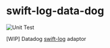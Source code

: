 # swift-log-data-dog

![Unit Test](https://github.com/jagreenwood/swift-log-data-dog/workflows/Unit%20Test/badge.svg)

[WIP] Datadog [swift-log](https://github.com/apple/swift-log) adaptor
